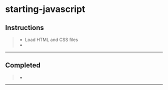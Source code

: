 # starting-javascript

## Instructions
> - Load HTML and CSS files
> - 
----
## Completed
> - 
----
